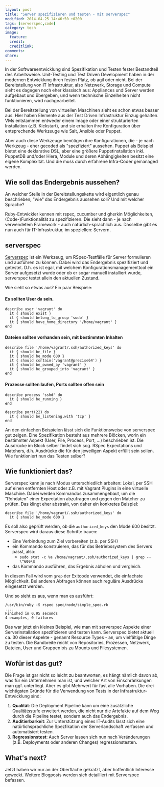 ```yaml
---
layout: post
title: "Server spezifizieren und testen - mit serverspec"
modified: 2014-04-25 14:46:50 +0200
tags: [serverspec,code]
category: tech
image:
  feature: 
  credit: 
  creditlink: 
comments: 
share: 
---
```


In der Softwareentwicklung sind Spezifikation und Testen fester Bestandteil des Arbeitsweise. Unit-Testing und 
Test Driven Development haben in der modernen Entwicklung ihren festen Platz, ob agil oder nicht. Bei der
Bereitstellung von IT Infrastruktur, also Netzwerk, Storage und Compute sieht es dagegen noch eher klassisch
aus: Appliances und Server werden aufgebaut und übergeben, und wenn technische Einzelheiten nicht funktionieren,
wird nachgearbeitet.

Bei der Bereitstellung von virtuellen Maschinen sieht es schon etwas besser aus. Hier haben Elemente aus der
Test Driven Infrastruktur Einzug gehalten. VMs entstammen entweder einem Image oder einer strukturierten Installation (z.B. Kickstart),
 und sie erhalten ihre Konfiguration über entsprechende Werkzeuge wie Salt, Ansible oder Puppet.

Aber auch diese Werkzeuge benötigen ihre Konfigurationen, die - je nach Werkzeug - eher gecoded als "spezfiziert" aussehen.
Puppet als Beispiel bietet eine deklarative DSL, aber eine größere Puppetinstallation inkl. PuppetDB und/oder Hiera, Module und
deren Abhängigkeiten besitzt eine eigene Komplexität. Und die muss durch erfahrene Infra-Coder gemanaged werden. 

## Wie soll das Endergebnis aussehen?

An welcher Stelle in der Bereitstellungskette wird eigentlich genau beschrieben, "wie" das Endergebnis aussehen soll? Und mit
welcher Sprache?

Ruby-Entwickler kennen mit rspec, cucumber und gherkin Möglichkeiten, (Code-)Funktionalität zu spezifizieren. Die sieht dann - je
nach verwendetem Framework - auch natürlich-sprachlich aus. Dasselbe gibt es nun auch für IT-Infrastruktur, im speziellen: Servern.

## serverspec

[Serverspec](www.serverspec.org) ist ein Werkzeug, um RSpec-Testfälle für Server formulieren und ausführen zu können. Dabei wird
das Endergebnis spezifiziert und getestet. D.h. es ist egal, mit welchem Konfigurationsmanagementtool ein Server aufgesetzt wurde oder
ob er sogar manuell installiert wurde, serverspec testet allein den aktuellen Zustand. 

Wie sieht so etwas aus? Ein paar Beispiele:


#### Es sollten User da sein.
```
describe user 'vagrant' do
  it { should exist }
  it { should belong_to_group 'sudo' }
  it { should have_home_directory '/home/vagrant' }
end
```

#### Dateien sollten vorhanden sein, mit bestimmten Inhalten
```
describe file '/home/vagrant/.ssh/authorized_keys' do
  it { should be_file }
  it { should be_mode 600 }
  it { should contain('vagrant@precise64') }
  it { should be_owned_by 'vagrant' }
  it { should be_grouped_into 'vagrant' }
end
```

#### Prozesse sollten laufen, Ports sollten offen sein
```
describe process 'sshd' do
  it { should be_running }
end

describe port(22) do
  it { should be_listening.with 'tcp' }
end
```

An den einfachen Beispielen lässt sich die Funktionsweise von serverspec gut zeigen. Eine Spezifikation besteht aus mehrere Blöcken, worin ein
bestimmter Aspekt (User, File, Process, Port, ...) beschrieben ist. Die Ausdrücke im Block selber findet sich sog. RSpec Expectations und 
Matchers, d.h. Ausdrücke die für den jeweiligen Aspekt erfüllt sein sollen. Wie funktioniert nun das Testen selber?

## Wie funktioniert das?

Serverspec kann je nach Modus unterschiedlich arbeiten: Lokal, per SSH auf einen entfernten Host oder z.B. mit Vagrant Plugins in eine virtuelle Maschine.
Dabei werden Kommandos zusammengebaut, um die "Rohdaten" einer Expectation abzufragen und gegen den Matcher zu prüfen. Das klingt eher abstrakt, von
daher ein konkretes Beispiel:

```
describe file '/home/vagrant/.ssh/authorized_keys' do
  it { should be_mode 600 }
```

Es soll also geprüft werden, ob die `authorized_keys` den Mode 600 besitzt. Serverspec wird daraus diese Schritte bauen:

- Eine Verbindung zum Ziel vorbereiten (z.b. per SSH)
- ein Kommando konstruieren, das für das Betriebssystem des Servers passt, also:
   - ```sudo stat -c %a /home/vagrant/.ssh/authorized_keys | grep -- \^600\$```
- das Kommando ausführen, das Ergebnis abholen und vergleich.

In diesem Fall wird vom ```grep``` der Exitcode verwendet, die einfachste Möglichkeit. Bei anderen Abfragen können auch reguläre Ausdrücke eingesetzt werden.

Und so sieht es aus, wenn man es ausführt:
```
/usr/bin/ruby -S rspec spec/node/simple_spec.rb
....
Finished in 0.95 seconds
4 examples, 0 failures
```

Das war jetzt ein kleines Beispiel, wie man mit serverspec Aspekte einer Serverinstallation spezifizieren und testen kann. Serverspec bietet aktuell
ca. 30 dieser Aspekte - genannt Resource Types - an, um vielfältige Dinge zu testen. Die Bandbreite reicht von Repositories, Prozessen, Netzwerk, Dateien,
User und Gruppen bis zu Mounts und Filesystemen.

## Wofür ist das gut?

Die Frage ist gar nicht so leicht zu beantworten, es hängt nämlich davon ab, was für ein Unternehmen man ist, und welcher Art von Einschränkungen man ggf. unterliegt. 
Aber es gibt Mehrwert für fast alle Vorhaben. Die drei wichtigsten Gründe für die Verwendung von Tests in der Infrastruktur-Entwicklung sind:

1. **Qualität**: Die Deployment Pipeline kann um eine zusätzliche Qualitätsstufe erweitert werden, die nicht nur die Artefakte auf dem Weg durch die Pipeline testet, sondern auch das Endergebnis.
2. **Auditierbarkeit**: Zur Unterstützung eines IT-Audits lässt sich eine natürlichsprachliche Spezfikation der Serverlandschaft verfassen und automatisiert testen.
3. **Regressionstest**: Auch Server lassen sich nun nach Veränderungen (z.B. Deployments oder anderen Changes) regressionstesten.

## What's next?

Jetzt haben wir nur an der Oberfläche gekratzt, aber hoffentlich Interesse geweckt. Weitere Blogposts werden sich detailliert mit Serverspec befassen.





 
